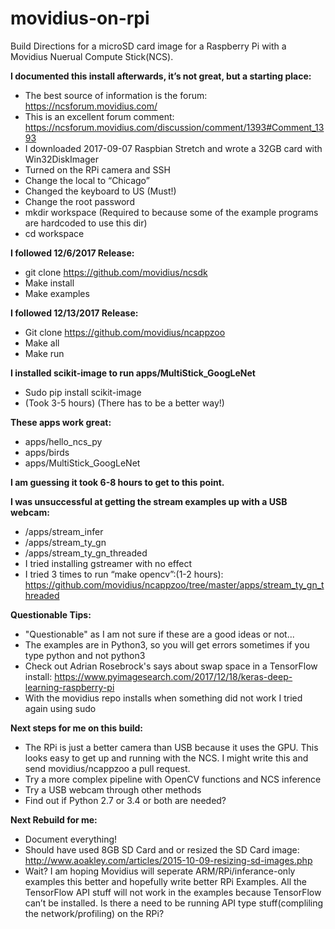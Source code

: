 # movidius-on-rpi
Build Directions for a microSD card image for a Raspberry Pi with a Movidius Nuerual Compute Stick(NCS). 

**I documented this install afterwards, it’s not great, but a starting place:**
* The best source of information is the forum: https://ncsforum.movidius.com/
* This is an excellent forum comment: https://ncsforum.movidius.com/discussion/comment/1393#Comment_1393
* I downloaded 2017-09-07 Raspbian Stretch and wrote a 32GB card with Win32DiskImager
* Turned on the RPi camera and SSH
* Change the local to “Chicago”
* Changed the keyboard to US  (Must!) 
* Change the root password
* mkdir workspace (Required to because some of the example programs are hardcoded to use this dir) 
* cd workspace

**I followed 12/6/2017 Release:**
* git clone https://github.com/movidius/ncsdk
* Make install
* Make examples

**I followed 12/13/2017 Release:**
* Git clone https://github.com/movidius/ncappzoo
* Make all
* Make run

**I installed scikit-image to run apps/MultiStick_GoogLeNet**
* Sudo pip install scikit-image 
* (Took 3-5 hours) (There has to be a better way!) 

**These apps work great:**
* apps/hello_ncs_py
* apps/birds
* apps/MultiStick_GoogLeNet

**I am guessing it took 6-8 hours to get to this point.**

**I was unsuccessful at getting the stream examples up with a USB webcam:**
* /apps/stream_infer
* /apps/stream_ty_gn
* /apps/stream_ty_gn_threaded
* I tried installing gstreamer with no effect 
* I tried 3 times to run “make opencv”:(1-2 hours): https://github.com/movidius/ncappzoo/tree/master/apps/stream_ty_gn_threaded

**Questionable Tips:**
* "Questionable" as I am not sure if these are a good ideas or not...
* The examples are in Python3, so you will get errors sometimes if you type python and not python3
* Check out Adrian Rosebrock's says about swap space in a TensorFlow install: https://www.pyimagesearch.com/2017/12/18/keras-deep-learning-raspberry-pi
* With the movidius repo installs when something did not work I tried again using sudo


**Next steps for me on this build:**
* The RPi is just a better camera than USB because it uses the GPU. This looks easy to get up and running with the NCS. I might write this and send movidius/ncappzoo a pull request. 
* Try a more complex pipeline with OpenCV functions and NCS inference
* Try a USB webcam through other methods
* Find out if Python 2.7 or 3.4 or both are needed? 


**Next Rebuild for me:**
* Document everything! 
* Should have used 8GB SD Card and or resized the SD Card image: http://www.aoakley.com/articles/2015-10-09-resizing-sd-images.php
* Wait? I am hoping Movidius will seperate ARM/RPi/inferance-only examples this better and hopefully write better RPi Examples. All the TensorFlow API stuff will not work in the examples because TensorFlow can’t be installed. Is there a need to be running API type stuff(compliling the network/profiling) on the RPi?
